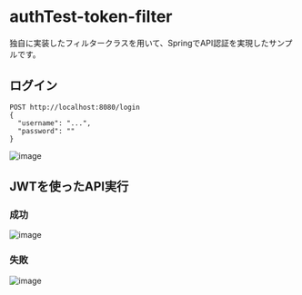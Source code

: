 # authTest-token-filter
独自に実装したフィルタークラスを用いて、SpringでAPI認証を実現したサンプルです。

## ログイン
```
POST http://localhost:8080/login
{
  "username": "...",
  "password": ""
}
```
![image](https://github.com/user-attachments/assets/0350a2b0-f70e-4fe6-86bd-8addaf104935)

## JWTを使ったAPI実行

### 成功
![image](https://github.com/user-attachments/assets/5a0c13dd-f98f-4ef1-8c9b-81bed41a669c)

### 失敗
![image](https://github.com/user-attachments/assets/905e87fd-716c-4543-968e-c551ba113c36)
